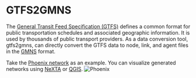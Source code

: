 # GTFS2GMNS
 
The [General Transit Feed Specification (GTFS)](https://gtfs.org/) defines a common format for public transportation schedules and associated geographic information. It is used by thousands of public transport providers. As a data conversion tool, gtfs2gmns, can directly convert the GTFS data to node, link, and agent files in the [GMNS](https://github.com/zephyr-data-specs/GMNS) format.

Take the [Phoenix network](https://github.com/xtHuang0927/GTFS2GMNS/tree/main/data) as an example. You can visualize generated networks using [NeXTA](https://github.com/xzhou99/NeXTA-GMNS) or [QGIS](https://qgis.org/en/site/).
![Phoenix](https://github.com/xtHuang0927/GTFS2GMNS/blob/main/test/NeXTA.PNG)
